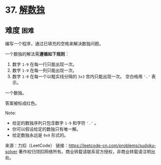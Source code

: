 # 37. [解数独](https://leetcode-cn.com/problems/sudoku-solver/)  
<font size=5> 难度 `困难` </font>
---


编写一个程序，通过已填充的空格来解决数独问题。

一个数独的解法需**遵循如下规则**：

  1. 数字 `1-9` 在每一行只能出现一次。
  2. 数字 `1-9` 在每一列只能出现一次。
  3. 数字 `1-9` 在每一个以粗实线分隔的 `3x3` 宫内只能出现一次。
空白格用 `'.'` 表示。


一个数独。



答案被标成红色。

Note:

* 给定的数独序列只包含数字 `1-9` 和字符 `'.'` 。
* 你可以假设给定的数独只有唯一解。
* 给定数独永远是 `9x9` 形式的。

来源：力扣（LeetCode）
链接：https://leetcode-cn.com/problems/sudoku-solver
著作权归领扣网络所有。商业转载请联系官方授权，非商业转载请注明出处。
